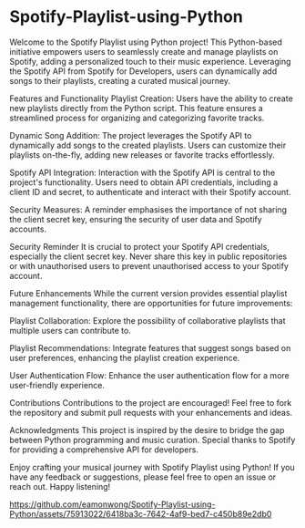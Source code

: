 # Spotify-Playlist-using-Python
Welcome to the Spotify Playlist using Python project! This Python-based initiative empowers users to seamlessly create and manage playlists on Spotify, adding a personalized touch to their music experience. Leveraging the Spotify API from Spotify for Developers, users can dynamically add songs to their playlists, creating a curated musical journey.

Features and Functionality
Playlist Creation:
Users have the ability to create new playlists directly from the Python script.
This feature ensures a streamlined process for organizing and categorizing favorite tracks.

Dynamic Song Addition:
The project leverages the Spotify API to dynamically add songs to the created playlists.
Users can customize their playlists on-the-fly, adding new releases or favorite tracks effortlessly.

Spotify API Integration:
Interaction with the Spotify API is central to the project's functionality.
Users need to obtain API credentials, including a client ID and secret, to authenticate and interact with their Spotify account.

Security Measures:
A reminder emphasises the importance of not sharing the client secret key, ensuring the security of user data and Spotify accounts.

Security Reminder
It is crucial to protect your Spotify API credentials, especially the client secret key. Never share this key in public repositories or with unauthorised users to prevent unauthorised access to your Spotify account.

Future Enhancements
While the current version provides essential playlist management functionality, there are opportunities for future improvements:

Playlist Collaboration:
Explore the possibility of collaborative playlists that multiple users can contribute to.

Playlist Recommendations:
Integrate features that suggest songs based on user preferences, enhancing the playlist creation experience.

User Authentication Flow:
Enhance the user authentication flow for a more user-friendly experience.

Contributions
Contributions to the project are encouraged! Feel free to fork the repository and submit pull requests with your enhancements and ideas.

Acknowledgments
This project is inspired by the desire to bridge the gap between Python programming and music curation. Special thanks to Spotify for providing a comprehensive API for developers.

Enjoy crafting your musical journey with Spotify Playlist using Python! If you have any feedback or suggestions, please feel free to open an issue or reach out. Happy listening!

https://github.com/eamonwong/Spotify-Playlist-using-Python/assets/75913022/6418ba3c-7642-4af9-bed7-c450b89e2db0
